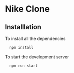 
# Nike Clone




## Installlation



  

To install all the dependencies

```bash
  npm install
```
To start the development server 
```bash
  npm run start
```


  